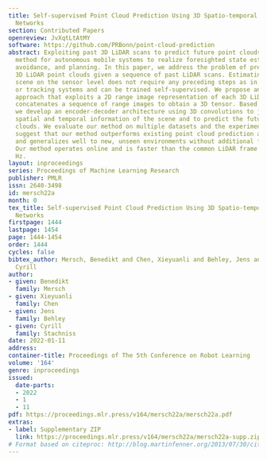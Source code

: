 ```yaml
---
title: Self-supervised Point Cloud Prediction Using 3D Spatio-temporal Convolutional
  Networks
section: Contributed Papers
openreview: JvXqtLtAtMY
software: https://github.com/PRBonn/point-cloud-prediction
abstract: Exploiting past 3D LiDAR scans to predict future point clouds is a promising
  method for autonomous mobile systems to realize foresighted state estimation, collision
  avoidance, and planning. In this paper, we address the problem of predicting future
  3D LiDAR point clouds given a sequence of past LiDAR scans. Estimating the future
  scene on the sensor level does not require any preceding steps as in localization
  or tracking systems and can be trained self-supervised. We propose an end-to-end
  approach that exploits a 2D range image representation of each 3D LiDAR scan and
  concatenates a sequence of range images to obtain a 3D tensor. Based on such tensors,
  we develop an encoder-decoder architecture using 3D convolutions to jointly aggregate
  spatial and temporal information of the scene and to predict the future 3D point
  clouds. We evaluate our method on multiple datasets and the experimental results
  suggest that our method outperforms existing point cloud prediction architectures
  and generalizes well to new, unseen environments without additional fine-tuning.
  Our method operates online and is faster than the common LiDAR frame rate of 10
  Hz.
layout: inproceedings
series: Proceedings of Machine Learning Research
publisher: PMLR
issn: 2640-3498
id: mersch22a
month: 0
tex_title: Self-supervised Point Cloud Prediction Using 3D Spatio-temporal Convolutional
  Networks
firstpage: 1444
lastpage: 1454
page: 1444-1454
order: 1444
cycles: false
bibtex_author: Mersch, Benedikt and Chen, Xieyuanli and Behley, Jens and Stachniss,
  Cyrill
author:
- given: Benedikt
  family: Mersch
- given: Xieyuanli
  family: Chen
- given: Jens
  family: Behley
- given: Cyrill
  family: Stachniss
date: 2022-01-11
address:
container-title: Proceedings of The 5th Conference on Robot Learning
volume: '164'
genre: inproceedings
issued:
  date-parts:
  - 2022
  - 1
  - 11
pdf: https://proceedings.mlr.press/v164/mersch22a/mersch22a.pdf
extras:
- label: Supplementary ZIP
  link: https://proceedings.mlr.press/v164/mersch22a/mersch22a-supp.zip
# Format based on citeproc: http://blog.martinfenner.org/2013/07/30/citeproc-yaml-for-bibliographies/
---
```

